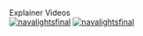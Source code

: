 Explainer Videos<br/>
[![navalightsfinal](https://img.youtube.com/vi/hpDMPJHT1JY/0.jpg
)](https://www.youtube.com/watch?v=hpDMPJHT1JY)
[![navalightsfinal](https://img.youtube.com/vi/8fx0M9WFZVo/0.jpg
)](https://www.youtube.com/watch?v=8fx0M9WFZVo)
